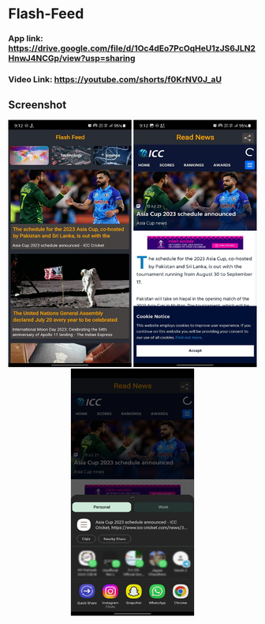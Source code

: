 # Flash-Feed
### App link: https://drive.google.com/file/d/1Oc4dEo7PcOqHeU1zJS6JLN2HnwJ4NCGp/view?usp=sharing
### Video Link: https://youtube.com/shorts/f0KrNV0J_aU
## Screenshot
<p align="center">
  <img src="https://github.com/Yash-946/Flash-Feed/blob/d1a92f06897daf3c6d9a8465d315dc3c6028b796/images/photo_2023-07-20_21-21-12.jpg" width="250" height="500" />
  <img src="https://github.com/Yash-946/Flash-Feed/blob/d1a92f06897daf3c6d9a8465d315dc3c6028b796/images/photo_2023-07-20_21-21-12%20(2).jpg" width="250" height="500" />
  <img src="https://github.com/Yash-946/Flash-Feed/blob/d1a92f06897daf3c6d9a8465d315dc3c6028b796/images/photo_2023-07-20_21-21-13.png" width="250" height="500" />
</p>
